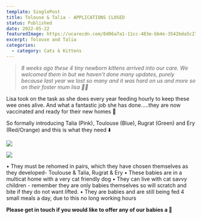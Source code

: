 ```yaml
---
template: SinglePost
title: Tolouse & Talia - APPLICATIONS CLOSED
status: Published
date: 2022-05-22
featuredImage: https://ucarecdn.com/8d06a7a1-11cc-483e-bb4e-3542bda5c27e/-/crop/588x318/0,12/-/preview/
excerpt: Tolouse and Talia
categories:
  - category: Cats & Kittens
---
```

> *8 weeks ago these 4 tiny newborn kittens arrived into our care. We welcomed them in but we haven’t done many updates, purely because last year we lost so many and it was hard on us and more so on their foster mum lisa 🙌🏻*


Lisa took on the task as she does every year feeding hourly to keep these wee ones alive. And what a fantastic job she has done…..they are now vaccinated and ready for their new homes 🏡 




So formally introducing Talia (Pink), Toulouse (Blue), Rugrat (Green) and Ery (Red/Orange) and this is what they need ⬇️ 

![](https://ucarecdn.com/84244af9-4b3a-4521-a0ac-dd51b50e45ba/)

![](https://ucarecdn.com/03c6ced8-1874-40d5-810c-48f83cfc248c/)





• They must be rehomed in pairs, which they have chosen themselves as they developed- Toulouse & Talia, Rugrat & Ery
• These babies are in a multicat home with a very cat friendly dog
• They can live with cat savvy children - remember they are only babies themselves so will scratch and bite if they do not want lifted.
• They are babies and are still being fed 4 small meals a day, due to this no long working hours


**Please get in touch if you would like to offer any of our babies a 🏡**